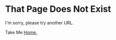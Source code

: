 <!DOCTYPE html>
<html lang="en">
	<head>
    <title>Error 404</title>
    <meta charset="utf-8" />
    <meta name="viewport" content="width=device-width, initial-scale=1">
    <link rel="stylesheet" href="https://www.w3schools.com/w3css/4/w3.css">
    <link rel="stylesheet" href="https://fonts.googleapis.com/css?family=Montserrat">
    <link rel="stylesheet" href="https://cdnjs.cloudflare.com/ajax/libs/font-awesome/4.7.0/css/font-awesome.min.css">
    <link rel="stylesheet" href="style.css">
    <link rel="apple-touch-icon" sizes="57x57" href="images/apple-icon-57x57.png">
    <link rel="apple-touch-icon" sizes="60x60" href="images/apple-icon-60x60.png">
    <link rel="apple-touch-icon" sizes="72x72" href="images/apple-icon-72x72.png">
    <link rel="apple-touch-icon" sizes="76x76" href="images/apple-icon-76x76.png">
    <link rel="apple-touch-icon" sizes="114x114" href="images/apple-icon-114x114.png">
    <link rel="apple-touch-icon" sizes="120x120" href="images/apple-icon-120x120.png">
    <link rel="apple-touch-icon" sizes="144x144" href="images/apple-icon-144x144.png">
    <link rel="apple-touch-icon" sizes="152x152" href="images/apple-icon-152x152.png">
    <link rel="apple-touch-icon" sizes="180x180" href="images/apple-icon-180x180.png">
    <link rel="shortcut icon" href="images/favicon.ico" />
    <link rel="manifest" href="images/manifest.json">
    <meta name="msapplication-TileColor" content="#ffffff">
    <meta name="msapplication-TileImage" content="/ms-icon-144x144.png">
    <meta name="theme-color" content="#ffffff">
</head>

<body>
    <div role="main" itemscope itemtype="http://schema.org/Thing">
        <h1 itemprop="error">That Page Does Not Exist</h1>
        <p>I'm sorry, please try another URL.</p>
    </div>
    <div role="navigation">
        <p>Take Me <a href="http://www.gabedesigner.com">Home.</a></p>
    </div>
</body></html>